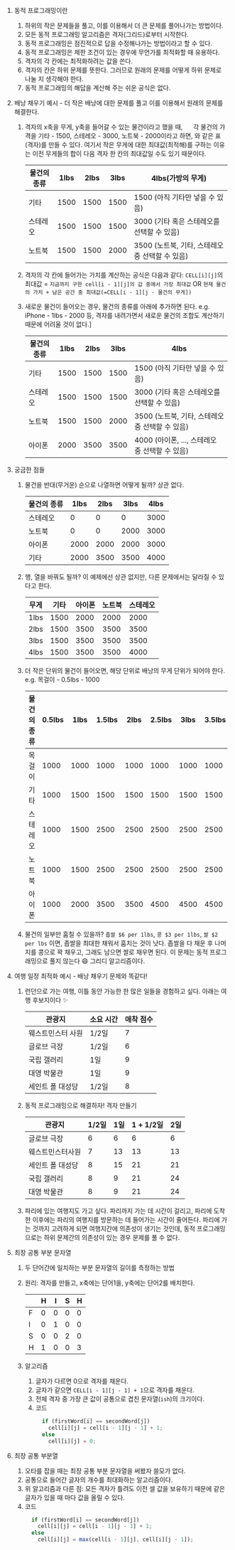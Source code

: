 1. 동적 프로그래밍이란
    1. 하위의 작은 문제들을 풀고, 이를 이용해서 더 큰 문제를 풀어나가는 방법이다.
    2. 모든 동적 프로그래밍 알고리즘은 격자(그리드)로부터 시작한다.
    3. 동적 프로그래밍은 점진적으로 답을 수정해나가는 방법이라고 할 수 있다.
    4. 동적 프로그래밍은 제한 조건이 있는 경우에 무언가를 최적화할 때 유용하다.
    5. 격자의 각 칸에는 최적화하려는 값을 쓴다.
    6. 격자의 칸은 하위 문제를 뜻한다. 그러므로 원래의 문제를 어떻게 하위 문제로 나눌 지 생각해야 한다.
    7. 동적 프로그래밍의 해답을 계산해 주는 쉬운 공식은 없다.

2. 배낭 채우기 예시 - 더 작은 배낭에 대한 문제를 풀고 이를 이용해서 원래의 문제를 해결한다.
    1. 격자의 x축을 무게, y축을 들어갈 수 있는 물건이라고 했을 때,
      각 물건의 가격을 기타 - 1500, 스테레오 - 3000, 노트북 - 2000이라고 하면, 와 같은 표(격자)를 만들 수 있다. 여기서 작은 무게에 대한 최대값(최적해)를 구하는 이유는 이전 무게들의 합이 다음 격자 한 칸의 최대값일 수도 있기 때문이다.

        | 물건의 종류 | 1lbs | 2lbs | 3lbs | 4lbs(가방의 무게) |
        |------------|------|------|------|----------------- |
        |기타|1500|1500|1500|1500 (아직 기타만 넣을 수 있음) |
        |스테레오|1500|1500|1500|3000 (기타 혹은 스테레오를 선택할 수 있음) |
        |노트북|1500|1500|2000|3500 (노트북, 기타, 스테레오 중 선택할 수 있음) |

    2. 격자의 각 칸에 들어가는 가치를 계산하는 공식은 다음과 같다: `CELL[i][j]`의 최대값 = `지금까지 구한 cell[i - 1][j]의 값 중에서 가장 최대값` OR `현재 물건의 가치 + 남은 공간 중 최대값(=CELL[i - 1][j - 물건의 무게])`

    3. 새로운 물건이 들어오는 경우, 물건의 종류를 아래에 추가하면 된다. e.g. iPhone - 1lbs - 2000 등, 격자를 내려가면서 새로운 물건의 조합도 계산하기 때문에 어려울 것이 없다.]


        | 물건의 종류 | 1lbs | 2lbs | 3lbs | 4lbs
        |------------|------|------|------|------
        |기타|1500|1500|1500|1500 (아직 기타만 넣을 수 있음)
        |스테레오|1500|1500|1500|3000 (기타 혹은 스테레오를 선택할 수 있음)
        |노트북|1500|1500|2000|3500 (노트북, 기타, 스테레오 중 선택할 수 있음)
        |아이폰|2000|3500|3500|4000 (아이폰, ..., 스테레오 중 선택할 수 있음)


3. 궁금한 점들
    1. 물건을 반대(무거운) 순으로 나열하면 어떻게 될까? 상관 없다.

        | 물건의 종류 | 1lbs | 2lbs | 3lbs | 4lbs
        |-----|----|---|--|---|
        |스테레오|0|0|0|3000
        |노트북|0|0|2000|3000
        |아이폰|2000|2000|2000|3000
        |기타|2000|3500|3500|4000

    2. 행, 열을 바꿔도 될까? 이 예제에선 상관 없지만, 다른 문제에서는 달라질 수 있다고 한다.

        | 무게 | 기타 | 아이폰 | 노트북 | 스테레오
        |-----|----|---|--|---|
        |1lbs|1500|2000|2000|2000
        |2lbs|1500|3500|3500|3500
        |3lbs|1500|3500|3500|3500
        |4lbs|1500|3500|3500|4000

    3. 더 작은 단위의 물건이 들어오면, 해당 단위로 배낭의 무게 단위가 되어야 한다. e.g. 목걸이 - 0.5lbs - 1000

        | 물건의 종류 | 0.5lbs | 1lbs | 1.5lbs | 2lbs | 2.5lbs | 3lbs | 3.5lbs | 4lbs
        |------------|--------|------|--------|------|--------|------|--------|-----
        |목걸이|1000|1000|1000|1000|1000|1000|1000|1000
        |기타|1000|1500|1500|1500|1500|1500|1500|1500
        |스테레오|1000|1500|2500|2500|2500|2500|2500|3000
        |노트북|1000|1500|2500|2500|2500|2500|2500|3500
        |아이폰|1000|2000|3500|3500|4500|4500|4500|4500

    4. 물건의 일부만 훔칠 수 있을까? `좁쌀 $6 per 1lbs`, `콩 $3 per 1lbs`, `쌀 $2 per lbs` 이면, 좁쌀을 최대한 채워서 훔치는 것이 낫다. 좁쌀을 다 채운 후 나머지를 콩으로 꽉 채우고, 그래도 남으면 쌀로 채우면 된다. 이 문제는 동적 프로그래밍으로 풀지 않는다 :smile: 그리디 알고리즘이다.

4. 여행 일정 최적화 예시 - 배낭 채우기 문제와 똑같다!
    1. 런던으로 가는 여행, 이틀 동안 가능한 한 많은 일들을 경험하고 싶다. 아래는 여행 후보지이다 :sparkles:

        | 관광지 | 소요 시간 | 애착 점수
        |--------|---------|----------
        | 웨스트민스터 사원 | 1/2일 | 7
        | 글로브 극장 | 1/2일 | 6
        | 국립 갤러리 | 1일 | 9
        | 대영 박물관 | 1일 | 9
        | 세인트 폴 대성당 | 1/2일 | 8

    2. 동적 프로그래밍으로 해결하자! 격자 만들기
    
        | 관광지 | 1/2일 | 1일 | 1 + 1/2일 | 2일
        |--------|------|-----|-----------|----
        |글로브 극장|6|6|6|6
        |웨스트민스터사원|7|13|13|13
        |세인트 폴 대성당|8|15|21|21
        |국립 갤러리|8|9|21|24
        |대영 박물관|8|9|21|24

    3. 파리에 있는 여행지도 가고 싶다. 파리까지 가는 데 시간이 걸리고, 파리에 도착한 이후에는 파리의 여행지를 방문하는 데 들어가는 시간이 줄어든다. 파리에 가는 것까지 고려하게 되면 여행지간에 의존성이 생기는 것인데, 동적 프로그래밍으로는 하위 문제간의 의존성이 있는 경우 문제를 풀 수 없다.

5. 최장 공통 부분 문자열
    1. 두 단어간에 일치하는 부분 문자열의 길이를 측정하는 방법
    2. 원리: 격자를 만들고, x축에는 단어1을, y축에는 단어2를 배치한다.

        |   | H | I | S | H
        |---|---|---|---|---
        | F | 0 | 0 | 0 | 0
        | I | 0 | 1 | 0 | 0
        | S | 0 | 0 | 2 | 0
        | H | 1 | 0 | 0 | 3

    3. 알고리즘
        1. 글자가 다르면 0으로 격자를 채운다.
        2. 글자가 같으면 `CELL[i - 1][j - 1] + 1`으로 격자를 채운다.
        3. 전체 격자 중 가장 큰 값이 공통으로 겹친 문자열(`ish`)의 크기이다.
        4. 코드
            ```js
              if (firstWord[i] == secondWord[j])
                cell[i][j] = cell[i - 1][j - 1] + 1;
              else
                cell[i][j] = 0;
            ```

6. 최장 공통 부분열
    1. 오타를 잡을 때는 최장 공통 부분 문자열을 써봤자 쓸모가 없다.
    2. 공통으로 들어간 글자의 개수를 최대화하는 알고리즘이다.
    3. 위 알고리즘과 다른 점: 모든 격자가 틀려도 이전 셀 값을 보유하기 때문에 같은 글자가 있을 때 마다 값을 올릴 수 있다.
    4. 코드
        ```js
          if (firstWord[i] == secondWord[j])
            cell[i][j] = cell[i - 1][j - 1] + 1;
          else
            cell[i][j] = max(cell[i - 1][j], cell[i][j - 1]);
        ```
